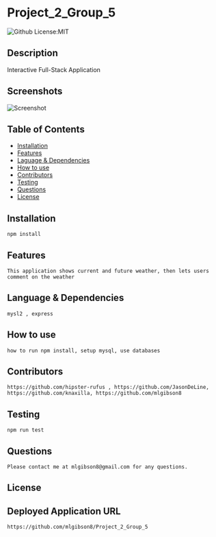 # Project_2_Group_5
  ![Github License:MIT](https://img.shields.io/badge/License-MIT-yellow.svg)
## Description
  Interactive Full-Stack Application
## Screenshots
  ![Screenshot](undefined)
## Table of Contents
* [Installation](#installation)
* [Features](#features)
* [Laguage & Dependencies](#language)
* [How to use](#howtouse)
* [Contributors](#contributors)
* [Testing](#testing)
* [Questions](#questions)
* [License](#license)
## Installation
    npm install
## Features
    This application shows current and future weather, then lets users comment on the weather
## Language & Dependencies
    mysl2 , express
## How to use
    how to run npm install, setup mysql, use databases
## Contributors
    https://github.com/hipster-rufus , https://github.com/JasonDeLine, https://github.com/knaxilla, https://github.com/mlgibson8
## Testing
    npm run test
## Questions
    Please contact me at mlgibson8@gmail.com for any questions.
## License
    
## Deployed Application URL
    https://github.com/mlgibson8/Project_2_Group_5

